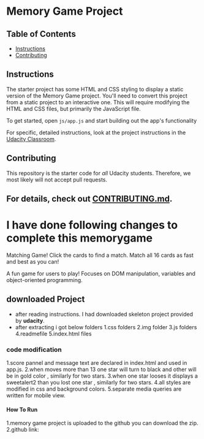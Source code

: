 # Memory Game Project

## Table of Contents

* [Instructions](#instructions)
* [Contributing](#contributing)

## Instructions

The starter project has some HTML and CSS styling to display a static version of the Memory Game project. You'll need to convert this project from a static project to an interactive one. This will require modifying the HTML and CSS files, but primarily the JavaScript file.

To get started, open `js/app.js` and start building out the app's functionality

For specific, detailed instructions, look at the project instructions in the [Udacity Classroom](https://classroom.udacity.com/me).

## Contributing

This repository is the starter code for _all_ Udacity students. Therefore, we most likely will not accept pull requests.

For details, check out [CONTRIBUTING.md](CONTRIBUTING.md).
-------------
# I have done following changes to complete this memorygame
Matching Game! Click the cards to find a match. Match all 16 cards as fast and best as you can!

A fun game for users to play! Focuses on DOM manipulation, variables and object-oriented programming.


## downloaded Project
- after reading instructions. I had downloaded skeleton project provided by **udacity**.
- after extracting i got below folders
  1.css folders
  2.img folder
  3.js folders
  4.readmefile
  5.index.html files

### code modification
 1.score pannel and message text are declared in index.html and used in app.js.
 2.when moves more than 13 one star will turn to black and other will be in gold color , similarly for two stars.
 3.when one star looses it displays a sweetalert2 than you lost one star , similarly for two stars.
 4.all styles are modified in css and background colors.
 5.separate media queries are written for mobile view.

 #### How To Run

 1.memory game project is uploaded to the github you can download the zip.
 2.github link:

